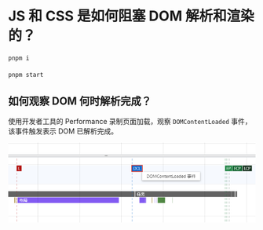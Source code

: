 # JS 和 CSS 是如何阻塞 DOM 解析和渲染的？

```sh
pnpm i

pnpm start
```

## 如何观察 DOM 何时解析完成？

使用开发者工具的 Performance 录制页面加载，观察 `DOMContentLoaded` 事件，该事件触发表示 DOM 已解析完成。

![](./img/dom.png)
